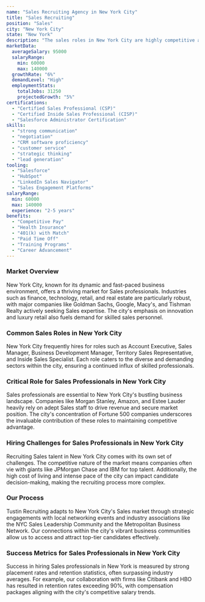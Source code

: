 ```yaml
---
name: "Sales Recruiting Agency in New York City"
title: "Sales Recruiting"
position: "Sales"
city: "New York City"
state: "New York"
description: "The sales roles in New York City are highly competitive and focus on diverse industries such as tech, finance, and retail."
marketData:
  averageSalary: 95000
  salaryRange:
    min: 60000
    max: 140000
  growthRate: "6%"
  demandLevel: "High"
  employmentStats:
    totalJobs: 31250
    projectedGrowth: "5%"
certifications:
  - "Certified Sales Professional (CSP)"
  - "Certified Inside Sales Professional (CISP)"
  - "Salesforce Administrator Certification"
skills:
  - "strong communication"
  - "negotiation"
  - "CRM software proficiency"
  - "customer service"
  - "strategic thinking"
  - "lead generation"
tooling:
  - "Salesforce"
  - "HubSpot"
  - "LinkedIn Sales Navigator"
  - "Sales Engagement Platforms"
salaryRange:
  min: 60000
  max: 140000
  experience: "2-5 years"
benefits:
  - "Competitive Pay"
  - "Health Insurance"
  - "401(k) with Match"
  - "Paid Time Off"
  - "Training Programs"
  - "Career Advancement"
---
```


### Market Overview
New York City, known for its dynamic and fast-paced business environment, offers a thriving market for Sales professionals. Industries such as finance, technology, retail, and real estate are particularly robust, with major companies like Goldman Sachs, Google, Macy's, and Tishman Realty actively seeking Sales expertise. The city's emphasis on innovation and luxury retail also fuels demand for skilled sales personnel.
### Common Sales Roles in New York City
New York City frequently hires for roles such as Account Executive, Sales Manager, Business Development Manager, Territory Sales Representative, and Inside Sales Specialist. Each role caters to the diverse and demanding sectors within the city, ensuring a continued influx of skilled professionals.

### Critical Role for Sales Professionals in New York City
Sales professionals are essential to New York City's bustling business landscape. Companies like Morgan Stanley, Amazon, and Estee Lauder heavily rely on adept Sales staff to drive revenue and secure market position. The city's concentration of Fortune 500 companies underscores the invaluable contribution of these roles to maintaining competitive advantage.

### Hiring Challenges for Sales Professionals in New York City
Recruiting Sales talent in New York City comes with its own set of challenges. The competitive nature of the market means companies often vie with giants like JPMorgan Chase and IBM for top talent. Additionally, the high cost of living and intense pace of the city can impact candidate decision-making, making the recruiting process more complex.

### Our Process
Tustin Recruiting adapts to New York City's Sales market through strategic engagements with local networking events and industry associations like the NYC Sales Leadership Community and the Metropolitan Business Network. Our connections within the city's vibrant business communities allow us to access and attract top-tier candidates effectively.

### Success Metrics for Sales Professionals in New York City
Success in hiring Sales professionals in New York is measured by strong placement rates and retention statistics, often surpassing industry averages. For example, our collaboration with firms like Citibank and HBO has resulted in retention rates exceeding 90%, with compensation packages aligning with the city's competitive salary trends.